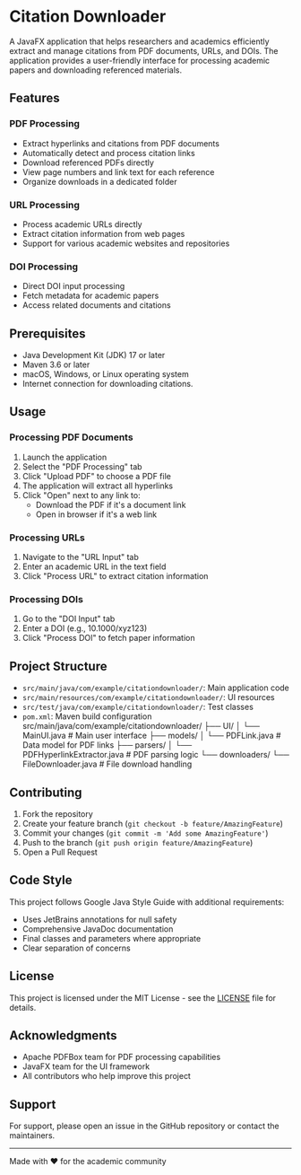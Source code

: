 # Citation Downloader

A JavaFX application that helps researchers and academics efficiently extract and manage citations from PDF documents, URLs, and DOIs. The application provides a user-friendly interface for processing academic papers and downloading referenced materials.

## Features

### PDF Processing
- Extract hyperlinks and citations from PDF documents
- Automatically detect and process citation links
- Download referenced PDFs directly
- View page numbers and link text for each reference
- Organize downloads in a dedicated folder

### URL Processing
- Process academic URLs directly
- Extract citation information from web pages
- Support for various academic websites and repositories

### DOI Processing
- Direct DOI input processing
- Fetch metadata for academic papers
- Access related documents and citations

## Prerequisites

- Java Development Kit (JDK) 17 or later
- Maven 3.6 or later
- macOS, Windows, or Linux operating system
- Internet connection for downloading citations.


## Usage

### Processing PDF Documents
1. Launch the application
2. Select the "PDF Processing" tab
3. Click "Upload PDF" to choose a PDF file
4. The application will extract all hyperlinks
5. Click "Open" next to any link to:
   - Download the PDF if it's a document link
   - Open in browser if it's a web link

### Processing URLs
1. Navigate to the "URL Input" tab
2. Enter an academic URL in the text field
3. Click "Process URL" to extract citation information

### Processing DOIs
1. Go to the "DOI Input" tab
2. Enter a DOI (e.g., 10.1000/xyz123)
3. Click "Process DOI" to fetch paper information

## Project Structure

- `src/main/java/com/example/citationdownloader/`: Main application code
- `src/main/resources/com/example/citationdownloader/`: UI resources
- `src/test/java/com/example/citationdownloader/`: Test classes
- `pom.xml`: Maven build configuration
  src/main/java/com/example/citationdownloader/
  ├── UI/
  │ └── MainUI.java # Main user interface
  ├── models/
  │ └── PDFLink.java # Data model for PDF links
  ├── parsers/
  │ └── PDFHyperlinkExtractor.java # PDF parsing logic
  └── downloaders/
  └── FileDownloader.java # File download handling



## Contributing

1. Fork the repository
2. Create your feature branch (`git checkout -b feature/AmazingFeature`)
3. Commit your changes (`git commit -m 'Add some AmazingFeature'`)
4. Push to the branch (`git push origin feature/AmazingFeature`)
5. Open a Pull Request

## Code Style

This project follows Google Java Style Guide with additional requirements:
- Uses JetBrains annotations for null safety
- Comprehensive JavaDoc documentation
- Final classes and parameters where appropriate
- Clear separation of concerns

## License

This project is licensed under the MIT License - see the [LICENSE](LICENSE) file for details.

## Acknowledgments

- Apache PDFBox team for PDF processing capabilities
- JavaFX team for the UI framework
- All contributors who help improve this project

## Support

For support, please open an issue in the GitHub repository or contact the maintainers.

---

Made with ❤️ for the academic community